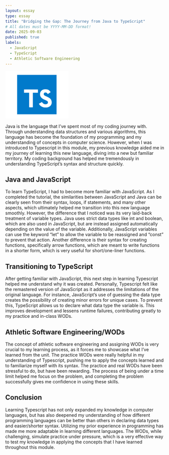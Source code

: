 ```yaml
---
layout: essay
type: essay
title: "Bridging the Gap: The Journey from Java to TypeScript"
# All dates must be YYYY-MM-DD format!
date: 2025-09-03
published: true
labels:
  - JavaScript
  - TypeScript
  - Athletic Software Engineering
---
```


<img width="200px" class="rounded float-start pe-4" src="../img/typescript-logo-blue-square-modern-design-icon.png">

  Java is the language that I’ve spent most of my coding journey with. Through understanding data structures and various algorithms, this language has become the foundation of my programming and my understanding of concepts in computer science. However, when I was introduced to Typescript in this module, my previous knowledge aided me in my journey of learning this new language, diving into a new but familiar territory. My coding background has helped me tremendously in understanding TypeScript’s syntax and structure quickly.

## Java and JavaScript

  To learn TypeScript, I had to become more familiar with JavaScript. As I completed the tutorial, the similarities between JavaScript and Java can be clearly seen from their syntax, loops, if statements, and many other aspects, which ultimately helped me transition into this new language smoothly. However, the difference that I noticed was its very laid-back treatment of variable types. Java uses strict data types like int and boolean, which are also used in JavaScript, but are instead assigned automatically depending on the value of the variable. Additionally, JavaScript variables can use the keyword “let” to allow the variable to be reassigned and “const” to prevent that action. Another difference is their syntax for creating functions, specifically arrow functions, which are meant to write functions in a shorter form, which is very useful for short/one-liner functions.

## Transitioning to TypeScript
  After getting familiar with JavaScript, this next step in learning Typescript helped me understand why it was created. Personally, Typescript felt like the remastered version of JavaScript as it addresses the limitations of the original language. For instance, JavaScript’s use of guessing the data type creates the possibility of creating minor errors for unique cases. To prevent this, TypeScript allows us to declare what data type the variable is. This improves development and lessens runtime failures, contributing greatly to my practice and in-class WODs.

  

## Athletic Software Engineering/WODs

  The concept of athletic software engineering and assigning WODs is very crucial to my learning process, as it forces me to showcase what I’ve learned from the unit. The practice WODs were really helpful in my understanding of Typescript, pushing me to apply the concepts learned and to familiarize myself with its syntax. The practice and real WODs have been stressful to do, but have been rewarding. The process of being under a time limit helped me focus on the problem, and completing the problem successfully gives me confidence in using these skills.		

## Conclusion

  Learning Typescript has not only expanded my knowledge in computer languages, but has also deepened my understanding of how different programming languages can be better than others in declaring data types and easier/shorter syntax. Utilizing my prior experience in programming has made me more adaptable in learning different languages. The WODs, while challenging, simulate practice under pressure, which is a very effective way to test my knowledge in applying the concepts that I have learned throughout this module.

